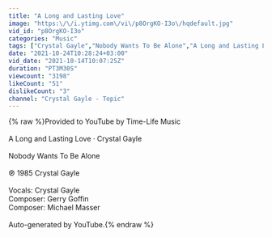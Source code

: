 ```yaml
---
title: "A Long and Lasting Love"
image: "https:\/\/i.ytimg.com\/vi\/p8OrgKO-I3o\/hqdefault.jpg"
vid_id: "p8OrgKO-I3o"
categories: "Music"
tags: ["Crystal Gayle","Nobody Wants To Be Alone","A Long and Lasting Love"]
date: "2021-10-24T10:28:24+03:00"
vid_date: "2021-10-14T10:07:25Z"
duration: "PT3M30S"
viewcount: "3198"
likeCount: "51"
dislikeCount: "3"
channel: "Crystal Gayle - Topic"
---
```

{% raw %}Provided to YouTube by Time-Life Music<br /><br />A Long and Lasting Love · Crystal Gayle<br /><br />Nobody Wants To Be Alone<br /><br />℗ 1985 Crystal Gayle<br /><br />Vocals: Crystal Gayle<br />Composer: Gerry Goffin<br />Composer: Michael Masser<br /><br />Auto-generated by YouTube.{% endraw %}
